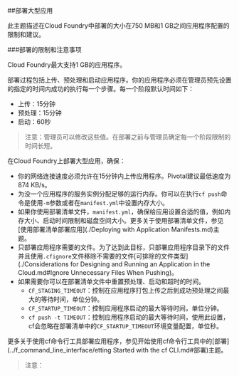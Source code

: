 ##部署大型应用

此主题描述在Cloud Foundry中部署的大小在750 MB和1 GB之间应用程序配置的限制和建议。

###部署的限制和注意事项

Cloud Foundry最大支持1 GB的应用程序。

部署过程包括上传、预处理和启动应用程序。你的应用程序必须在管理员预先设置的指定的时间内成功的执行每一个步骤。每一个阶段默认时间如下：

* 上传：15分钟
* 预处理：15分钟
* 启动：60秒

>注意：管理员可以修改这些值。在部署之前与管理员确定每一个阶段限制的时间长短。

在Cloud Foundry上部署大型应用，确保：

* 你的网络连接速度必须允许在15分钟内上传应用程序。Pivotal建议最低速度为874 KB/s。
* 为没一个应用程序的服务实例分配足够的运行内存。你可以在执行```cf push```命令是使用```-m```参数或者在```manifest.yml```中设置内存大小。
* 如果你使用部署清单文件，```manifest.yml```，确保给应用设置合适的值，例如内存大小、启动时间限制和磁盘空间大小。更多关于使用部署清单文件，参见[使用部署清单部署应用](./Deploying with Application Manifests.md)主题。
* 只部署应用程序需要的文件。为了达到此目标，只部署应用程序目录下的文件并且使用```.cfignore```文件移除不需要的文件[可排除的文件类型](./Considerations for Designing and Running an Application in the Cloud.md#Ignore Unnecessary Files When Pushing)。
* 如果需要你可以在部署清单文件中重置预处理、启动和超时的时间。
	* ```CF_STAGING_TIMEOUT```：控制在应用程序打包上传之后到成功预处理之间最大的等待时间，单位分钟。
	* ```CF_STARTUP_TIMEOUT```：控制应用程序启动的最大等待时间，单位分钟。
	* ```cf push -t TIMEOUT```：控制应用程序启动的最大等待时间，使用此设置，cf会忽略在部署清单中的```CF_STARTUP_TIMEOUT```环境变量配置，单位秒。

更多关于使用cf命令行工具部署应用程序，参见开始使用cf命令行工具中的[部署](../f_command_line_interface/etting Started with the cf CLI.md#部署)主题。
>注意：
